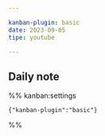 ```yaml
---

kanban-plugin: basic
date: 2023-09-05
tipe: youtube

---
```


## Daily note





%% kanban:settings
```
{"kanban-plugin":"basic"}
```
%%